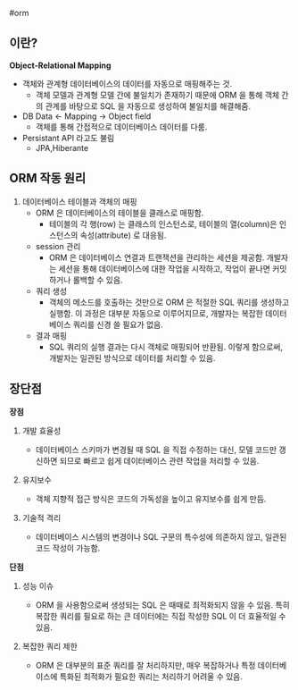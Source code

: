 #orm

## 이란?

**Object-Relational Mapping**

* 객체와 관계형 데이터베이스의 데이터를 자동으로 매핑해주는 것.
	* 객체 모델과 관계형 모델 간에 불일치가 존재하기 때문에 ORM 을 통해 객체 간의 관계를 바탕으로 SQL 을 자동으로 생성하여 불일치를 해결해줌.
* DB Data <- Mapping -> Object field
	* 객체를 통해 간접적으로 데이터베이스 데이터를 다룸.
* Persistant API 라고도 불림
	* JPA,Hiberante


## ORM 작동 원리

1. 데이터베이스 테이블과 객체의 매핑
	* ORM 은 데이터베이스의 테이블을 클래스로 매핑함.
		* 테이블의 각 행(row) 는 클래스의 인스턴스로, 테이블의 열(column)은 인스턴스의 속성(attribute) 로 대응됨.
	* session 관리
		* ORM 은 데이터베이스 연결과 트랜잭션을 관리하는 세션을 제공함. 개발자는 세션을 통해 데이터베이스에 대한 작업을 시작하고, 작업이 끝나면 커밋하거나 롤백할 수 있음.
	* 쿼리 생성
		* 객체의 메소드를 호출하는 것만으로 ORM 은 적절한 SQL 쿼리를 생성하고 실행함. 이 과정은 대부분 자동으로 이루어지므로, 개발자는 복잡한 데이터베이스 쿼리를 신경 쓸 필요가 없음.
	* 결과 매핑
		* SQL 쿼리의 실행 결과는 다시 객체로 매핑되어 반환됨. 이렇게 함으로써, 개발자는 일관된 방식으로 데이터를 처리할 수 있음.

## 장단점

**장점**

1. 개발 효율성
	* 데이터베이스 스키마가 변경될 때 SQL 을 직접 수정하는 대신, 모델 코드만 갱신하면 되므로 빠르고 쉽게 데이터베이스 관련 작업을 처리할 수 있음.

2. 유지보수
	* 객체 지향적 접근 방식은 코드의 가독성을 높이고 유지보수를 쉽게 만듬.

3. 기술적 격리
	* 데이터베이스 시스템의 변경이나 SQL 구문의 특수성에 의존하지 않고, 일관된 코드 작성이 가능함.


**단점**
1. 성능 이슈
	* ORM 을 사용함으로써 생성되는 SQL 은 때때로 최적화되지 않을 수 있음. 특히 복잡한 쿼리를 필요로 하는 큰 데이터에는 직접 작성한 SQL 이 더 효율적일 수 있음.

2. 복잡한 쿼리 제한
	* ORM 은 대부분의 표준 쿼리를 잘 처리하지만, 매우 복잡하거나 특정 데이터베이스에 특화된 최적화가 필요한 쿼리는 처리하기 어려울 수 있음.




